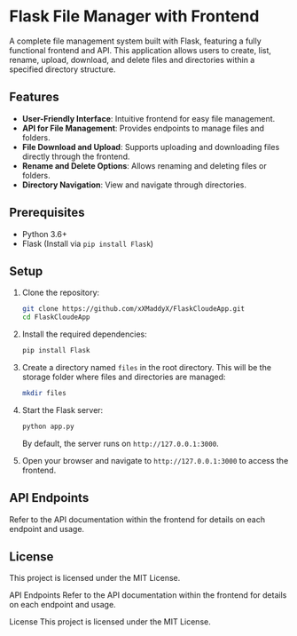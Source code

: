 # Flask File Manager with Frontend

A complete file management system built with Flask, featuring a fully functional frontend and API. This application allows users to create, list, rename, upload, download, and delete files and directories within a specified directory structure.

## Features

- **User-Friendly Interface**: Intuitive frontend for easy file management.
- **API for File Management**: Provides endpoints to manage files and folders.
- **File Download and Upload**: Supports uploading and downloading files directly through the frontend.
- **Rename and Delete Options**: Allows renaming and deleting files or folders.
- **Directory Navigation**: View and navigate through directories.

## Prerequisites

- Python 3.6+
- Flask (Install via `pip install Flask`)

## Setup

1. Clone the repository:

    ```bash
    git clone https://github.com/xXMaddyX/FlaskCloudeApp.git
    cd FlaskCloudeApp
    ```

2. Install the required dependencies:

    ```bash
    pip install Flask
    ```

3. Create a directory named `files` in the root directory. This will be the storage folder where files and directories are managed:

    ```bash
    mkdir files
    ```

4. Start the Flask server:

    ```bash
    python app.py
    ```

   By default, the server runs on `http://127.0.0.1:3000`.

5. Open your browser and navigate to `http://127.0.0.1:3000` to access the frontend.

## API Endpoints

Refer to the API documentation within the frontend for details on each endpoint and usage.

## License

This project is licensed under the MIT License.


API Endpoints
Refer to the API documentation within the frontend for details on each endpoint and usage.

License
This project is licensed under the MIT License.
